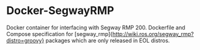# Docker-SegwayRMP
Docker container for interfacing with Segway RMP 200. Dockerfile and Compose specification for [segway_rmp]{http://wiki.ros.org/segway_rmp?distro=groovy} packages which are only released in EOL distros.